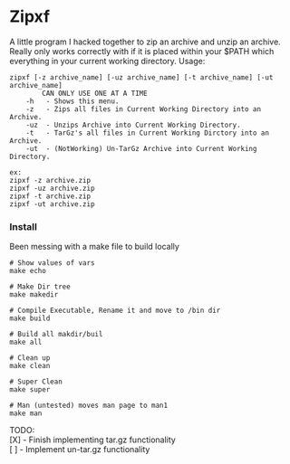 # Zipxf

A little program I hacked together to zip an archive and unzip an archive. \
Really only works correctly with if it is placed within your $PATH which everything in your current working directory.
Usage:
```
zipxf [-z archive_name] [-uz archive_name] [-t archive_name] [-ut archive_name]
        CAN ONLY USE ONE AT A TIME
    -h   - Shows this menu.
    -z   - Zips all files in Current Working Directory into an Archive.
    -uz  - Unzips Archive into Current Working Directory.
    -t   - TarGz's all files in Current Working Dirctory into an Archive.
    -ut  - (NotWorking) Un-TarGz Archive into Current Working Directory.

ex:
zipxf -z archive.zip
zipxf -uz archive.zip
zipxf -t archive.zip
zipxf -ut archive.zip
```

### Install
Been messing with a make file to build locally
```
# Show values of vars
make echo

# Make Dir tree
make makedir

# Compile Executable, Rename it and move to /bin dir
make build

# Build all makdir/buil
make all

# Clean up
make clean

# Super Clean
make super

# Man (untested) moves man page to man1
make man
```
TODO: \
[X] - Finish implementing tar.gz functionality \
[ ] - Implement un-tar.gz functionality
